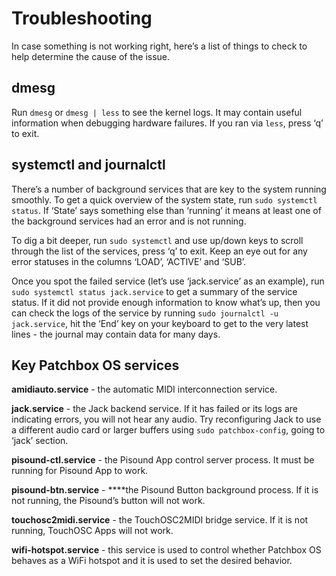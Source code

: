 # Troubleshooting

In case something is not working right, here’s a list of things to check to help determine the cause of the issue.


## dmesg

Run `dmesg` or `dmesg | less` to see the kernel logs. It may contain useful information when debugging hardware failures. If you ran via `less`, press ‘q’ to exit.

## systemctl and journalctl

There’s a number of background services that are key to the system running smoothly. To get a quick overview of the system state, run `sudo systemctl status`. If ‘State’ says something else than ‘running’ it means at least one of the background services had an error and is not running. 

To dig a bit deeper, run `sudo systemctl` and use up/down keys to scroll through the list of the services, press ‘q’ to exit. Keep an eye out for any error statuses in the columns ‘LOAD’, ‘ACTIVE’ and ‘SUB’. 

Once you spot the failed service (let’s use ‘jack.service’ as an example), run `sudo systemctl status jack.service` to get a summary of the service status. If it did not provide enough information to know what’s up, then you can check the logs of the service by running `sudo journalctl -u jack.service`, hit the ‘End’ key on your keyboard to get to the very latest lines - the journal may contain data for many days.

## Key Patchbox OS services

**amidiauto.service** - the automatic MIDI interconnection service.

**jack.service** - the Jack backend service. If it has failed or its logs are indicating errors, you will not hear any audio. Try reconfiguring Jack to use a different audio card or larger buffers using `sudo patchbox-config`, going to ‘jack’ section.

**pisound-ctl.service** - the Pisound App control server process. It must be running for Pisound App to work.

**pisound-btn.service** - ****the Pisound Button background process. If it is not running, the Pisound’s button will not work.

**touchosc2midi.service** - the TouchOSC2MIDI bridge service. If it is not running, TouchOSC Apps will not work.

**wifi-hotspot.service** - this service is used to control whether Patchbox OS behaves as a WiFi hotspot and it is used to set the desired behavior.
